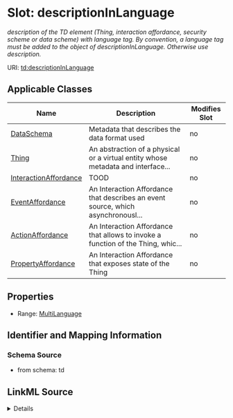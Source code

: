 

# Slot: descriptionInLanguage


_description of the TD element (Thing, interaction affordance, security scheme or data scheme) with language tag. By convention, a language tag must be added to the object of descriptionInLanguage. Otherwise use description._



URI: [td:descriptionInLanguage](https://www.w3.org/2019/wot/td#descriptionInLanguage)



<!-- no inheritance hierarchy -->





## Applicable Classes

| Name | Description | Modifies Slot |
| --- | --- | --- |
| [DataSchema](DataSchema.md) | Metadata that describes the data format used |  no  |
| [Thing](Thing.md) | An abstraction of a physical or a virtual entity whose metadata and interface... |  no  |
| [InteractionAffordance](InteractionAffordance.md) | TOOD |  no  |
| [EventAffordance](EventAffordance.md) | An Interaction Affordance that describes an event source, which asynchronousl... |  no  |
| [ActionAffordance](ActionAffordance.md) | An Interaction Affordance that allows to invoke a function of the Thing, whic... |  no  |
| [PropertyAffordance](PropertyAffordance.md) | An Interaction Affordance that exposes state of the Thing |  no  |







## Properties

* Range: [MultiLanguage](MultiLanguage.md)





## Identifier and Mapping Information







### Schema Source


* from schema: td




## LinkML Source

<details>
```yaml
name: descriptionInLanguage
description: description of the TD element (Thing, interaction affordance, security
  scheme or data scheme) with language tag. By convention, a language tag must be
  added to the object of descriptionInLanguage. Otherwise use description.
from_schema: td
rank: 1000
alias: descriptionInLanguage
domain_of:
- DataSchema
- InteractionAffordance
- Thing
range: MultiLanguage

```
</details>